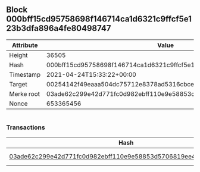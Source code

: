 ## Block 000bff15cd95758698f146714ca1d6321c9ffcf5e123b3dfa896a4fe80498747

Attribute | Value
--- | ---
Height | 36505
Hash | 000bff15cd95758698f146714ca1d6321c9ffcf5e123b3dfa896a4fe80498747
Timestamp | 2021-04-24T15:33:22+00:00
Target | 00254142f49eaaa504dc75712e8378ad5316cbcead634704b3734b6271167cc4
Merke root | 03ade62c299e42d771fc0d982ebff110e9e58853d5706819ee4ee103248f05b2
Nonce | 653365456

```

```

### Transactions

Hash | Amount
--- | ---
[03ade62c299e42d771fc0d982ebff110e9e58853d5706819ee4ee103248f05b2](03ade62c299e42d771fc0d982ebff110e9e58853d5706819ee4ee103248f05b2.md) | 10.00000000 SKEPTI 
